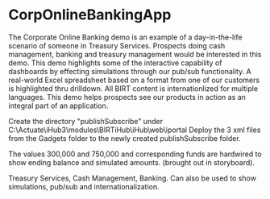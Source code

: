 CorpOnlineBankingApp
====================

The Corporate Online Banking demo is an example of a day-in-the-life scenario of someone in Treasury Services. Prospects doing cash management, banking and treasury management would be interested in this demo. This demo highlights some of the interactive capability of dashboards by effecting simulations through our pub/sub functionality. A real-world Excel spreadsheet based on a format from one of our customers is highlighted thru drilldown. All BIRT content is internationlized for multiple languages. This demo helps prospects see our products in action as an integral part of an application.

Create the directory "publishSubscribe" under C:\Actuate\iHub3\modules\BIRTiHub\iHub\web\iportal
Deploy the 3 xml files from the Gadgets folder to the newly created publishSubscribe folder.

The values 300,000 and 750,000 and corresponding funds are hardwired to show ending balance and simulated amounts. (brought out in storyboard).

Treasury Services, Cash Management, Banking. Can also be used to show simulations, pub/sub and internationalization.
